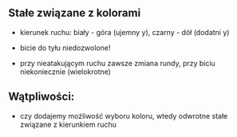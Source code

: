 ## Stałe związane z kolorami
- kierunek ruchu: biały - góra (ujemny y), czarny - dół (dodatni y)
- bicie do tyłu niedozwolone!

- przy nieatakującym ruchu zawsze zmiana rundy, przy biciu niekoniecznie (wielokrotne)
## Wątpliwości:
- czy dodajemy możliwość wyboru koloru, wtedy odwrotne stałe związane z kierunkiem ruchu